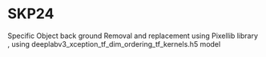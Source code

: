 # SKP24
Specific Object back ground Removal and replacement using Pixellib library , using deeplabv3_xception_tf_dim_ordering_tf_kernels.h5 model
